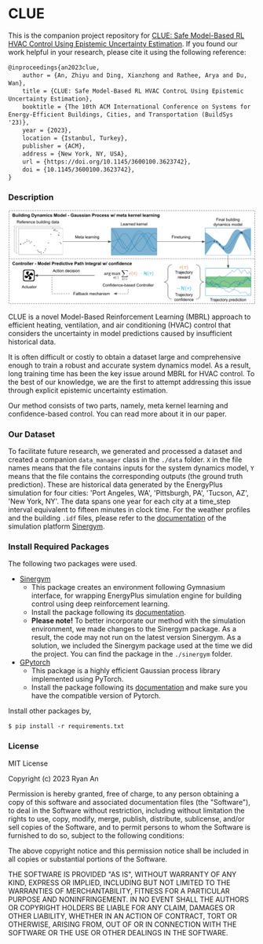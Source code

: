 # CLUE

This is the companion project repository for [CLUE: Safe Model-Based RL HVAC Control Using Epistemic Uncertainty Estimation](). If you found our work helpful in your research, please cite it using the following reference:

```
@inproceedings{an2023clue,
    author = {An, Zhiyu and Ding, Xianzhong and Rathee, Arya and Du, Wan},
    title = {CLUE: Safe Model-Based RL HVAC ControL Using Epistemic Uncertainty Estimation},
    booktitle = {The 10th ACM International Conference on Systems for Energy-Efficient Buildings, Cities, and Transportation (BuildSys '23)},
    year = {2023},
    location = {Istanbul, Turkey},
    publisher = {ACM},
    address = {New York, NY, USA},
    url = {https://doi.org/10.1145/3600100.3623742},
    doi = {10.1145/3600100.3623742},
}
```

### Description

![images/overview.png](images/overview.png)

CLUE is a novel Model-Based Reinforcement Learning (MBRL) approach to efficient heating, ventilation, and air conditioning (HVAC) control that considers the uncertainty in model predictions caused by insufficient historical data.

It is often difficult or costly to obtain a dataset large and comprehensive enough to train a robust and accurate system dynamics model. As a result, long training time has been the key issue around MBRL for HVAC control. To the best of our knowledge, we are the first to attempt addressing this issue through explicit epistemic uncertainty estimation.

Our method consists of two parts, namely, meta kernel learning and confidence-based control. You can read more about it in our paper.

### Our Dataset

To facilitate future research, we generated and processed a dataset and created a companion `data_manager` class in the `./data` folder. `X` in the file names means that the file contains inputs for the system dynamics model, `Y` means that the file contains the corresponding outputs (the ground truth prediction). These are historical data generated by the EnergyPlus simulation for four cities: 'Port Angeles, WA', 'Pittsburgh, PA', 'Tucson, AZ', 'New York, NY'. The data spans one year for each city at a time_step interval equivalent to fifteen minutes in clock time. For the weather profiles and the building `.idf` files, please refer to the [documentation](https://ugr-sail.github.io/sinergym/compilation/main/index.html) of the simulation platform [Sinergym](https://github.com/ugr-sail/sinergym).

### Install Required Packages
The following two packages were used.    
- [Sinergym](https://github.com/ugr-sail/sinergym)
    - This package creates an environment following Gymnasium interface, for wrapping EnergyPlus simulation engine for building control using deep reinforcement learning.
    - Install the package following its [documentation](https://ugr-sail.github.io/sinergym/compilation/main/index.html).
    - **Please note!** To better incorporate our method with the simulation environment, we made changes to the Sinergym package. As a result, the code may not run on the latest version Sinergym. As a solution, we included the Sinergym package used at the time we did the project. You can find the package in the `./sinergym` folder.
- [GPytorch](https://github.com/cornellius-gp/gpytorch)
    - This package is a highly efficient Gaussian process library implemented using PyTorch.
    - Install the package following its [documentation](https://docs.gpytorch.ai/en/latest/) and make sure you have the compatible version of Pytorch.

Install other packages by, 
```
$ pip install -r requirements.txt
``` 

### License

MIT License

Copyright (c) 2023 Ryan An

Permission is hereby granted, free of charge, to any person obtaining a copy
of this software and associated documentation files (the "Software"), to deal
in the Software without restriction, including without limitation the rights
to use, copy, modify, merge, publish, distribute, sublicense, and/or sell
copies of the Software, and to permit persons to whom the Software is
furnished to do so, subject to the following conditions:

The above copyright notice and this permission notice shall be included in all
copies or substantial portions of the Software.

THE SOFTWARE IS PROVIDED "AS IS", WITHOUT WARRANTY OF ANY KIND, EXPRESS OR
IMPLIED, INCLUDING BUT NOT LIMITED TO THE WARRANTIES OF MERCHANTABILITY,
FITNESS FOR A PARTICULAR PURPOSE AND NONINFRINGEMENT. IN NO EVENT SHALL THE
AUTHORS OR COPYRIGHT HOLDERS BE LIABLE FOR ANY CLAIM, DAMAGES OR OTHER
LIABILITY, WHETHER IN AN ACTION OF CONTRACT, TORT OR OTHERWISE, ARISING FROM,
OUT OF OR IN CONNECTION WITH THE SOFTWARE OR THE USE OR OTHER DEALINGS IN THE
SOFTWARE.